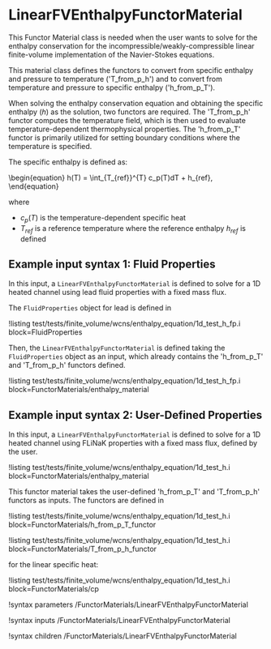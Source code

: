 # LinearFVEnthalpyFunctorMaterial

This Functor Material class is needed when the user wants to solve for the enthalpy conservation for the incompressible/weakly-compressible linear finite-volume implementation of the Navier-Stokes equations.

This material class defines the functors to convert from specific enthalpy and pressure to temperature ('T_from_p_h') and to convert from temperature and pressure to specific enthalpy ('h_from_p_T').

When solving the enthalpy conservation equation and obtaining the specific enthalpy ($h$) as the solution, two functors are required.
The 'T_from_p_h' functor computes the temperature field, which is then used to evaluate temperature-dependent thermophysical properties. The 'h_from_p_T' functor is primarily utilized for setting boundary conditions where the temperature is specified.

The specific enthalpy is defined as:

\begin{equation}
  h(T) = \int_{T_{ref}}^{T} c_p(T)dT + h_{ref},
\end{equation}

where

- $c_p(T)$ is the temperature-dependent specific heat
- $T_{ref}$ is a reference temperature where the reference enthalpy $h_{ref}$ is defined

## Example input syntax 1: Fluid Properties

In this input, a `LinearFVEnthalpyFunctorMaterial` is defined to solve for a 1D heated channel using lead fluid properties with a fixed mass flux.

The `FluidProperties` object for lead is defined in

!listing test/tests/finite_volume/wcns/enthalpy_equation/1d_test_h_fp.i block=FluidProperties

Then, the `LinearFVEnthalpyFunctorMaterial` is defined taking the `FluidProperties` object as an input, which already contains the 'h_from_p_T' and 'T_from_p_h' functors defined.

!listing test/tests/finite_volume/wcns/enthalpy_equation/1d_test_h_fp.i block=FunctorMaterials/enthalpy_material

## Example input syntax 2: User-Defined Properties

In this input, a `LinearFVEnthalpyFunctorMaterial` is defined to solve for a 1D heated channel using FLiNaK properties with a fixed mass flux, defined by the user.

!listing test/tests/finite_volume/wcns/enthalpy_equation/1d_test_h.i block=FunctorMaterials/enthalpy_material

This functor material takes the user-defined 'h_from_p_T' and 'T_from_p_h' functors as inputs. The functors are defined in

!listing test/tests/finite_volume/wcns/enthalpy_equation/1d_test_h.i block=FunctorMaterials/h_from_p_T_functor

!listing test/tests/finite_volume/wcns/enthalpy_equation/1d_test_h.i block=FunctorMaterials/T_from_p_h_functor

for the linear specific heat:

!listing test/tests/finite_volume/wcns/enthalpy_equation/1d_test_h.i block=FunctorMaterials/cp


!syntax parameters /FunctorMaterials/LinearFVEnthalpyFunctorMaterial

!syntax inputs /FunctorMaterials/LinearFVEnthalpyFunctorMaterial

!syntax children /FunctorMaterials/LinearFVEnthalpyFunctorMaterial
